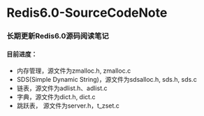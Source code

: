 # Redis6.0-SourceCodeNote  
### 长期更新Redis6.0源码阅读笔记

#### 目前进度：
* 内存管理，源文件为zmalloc.h, zmalloc.c
* SDS(Simple Dynamic String)，源文件为sdsalloc.h, sds.h, sds.c
* 链表，源文件为adlist.h、adlist.c
* 字典，源文件为dict.h, dict.c
* 跳跃表， 源文件为server.h，t_zset.c

